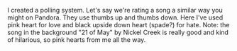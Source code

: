 I created a polling system. Let's say we're rating a song a similar way you might on Pandora. They use thumbs up and thumbs down. Here I've used pink heart for love and black upside down heart (spade?) for hate. Note: the song in the background "21 of May" by Nickel Creek is really good and kind of hilarious, so pink hearts from me all the way.
